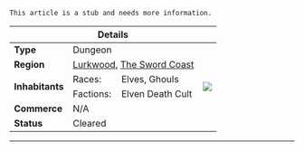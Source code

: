 ```
This article is a stub and needs more information.
```

<table>
  <thead>
  <tr>
      <th colspan="4">Details</th>
  </tr>
  </thead>
  <tbody>
    <tr>
      <td><strong>Type</strong></td>
        <td colspan="2">Dungeon</td>
        <td rowspan="7"><img src="/images/places/map-trifold-duotone.svg"></td>
    </tr>
    <tr>
      <td><strong>Region</strong></td>
        <td colspan="2"><a href="/places/lurkwood">Lurkwood</a>, <a href="/places/the-sword-coast">The Sword Coast</a></td>
    </tr>
    <tr>
      <td rowspan="2"><strong>Inhabitants</strong></td>
      <td>Races:</td>
      <td>Elves, Ghouls</td>
    </tr>
    <tr>
      <td>Factions:</td>
      <td>Elven Death Cult</td>
    </tr>
    <tr>
      <td><strong>Commerce</strong></td>
      <td colspan="2">N/A</td>
    </tr>
    <tr>
      <td><strong>Status</strong></td>
      <td colspan="2">Cleared</td>
    </tr>
  </tbody>
</table>

---